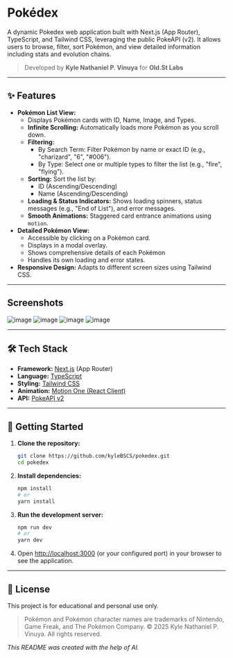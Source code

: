 
# Pokédex

A dynamic Pokedex web application built with Next.js (App Router), TypeScript, and Tailwind CSS, leveraging the public PokeAPI (v2). It allows users to browse, filter, sort Pokémon, and view detailed information including stats and evolution chains.

> Developed by **Kyle Nathaniel P. Vinuya** for **Old.St Labs**

---

## ✨ Features

*   **Pokémon List View:**
    *   Displays Pokémon cards with ID, Name, Image, and Types.
    *   **Infinite Scrolling:** Automatically loads more Pokémon as you scroll down.
    *   **Filtering:**
        *   By Search Term: Filter Pokémon by name or exact ID (e.g., "charizard", "6", "#006").
        *   By Type: Select one or multiple types to filter the list (e.g., "fire", "flying").
    *   **Sorting:** Sort the list by:
        *   ID (Ascending/Descending)
        *   Name (Ascending/Descending)
    *   **Loading & Status Indicators:** Shows loading spinners, status messages (e.g., "End of List"), and error messages.
    *   **Smooth Animations:** Staggered card entrance animations using `motion`.
*   **Detailed Pokémon View:**
    *   Accessible by clicking on a Pokémon card.
    *   Displays in a modal overlay.
    *   Shows comprehensive details of each Pokémon
    *   Handles its own loading and error states.
*   **Responsive Design:** Adapts to different screen sizes using Tailwind CSS.
 
---

## Screenshots
![image](https://github.com/user-attachments/assets/c9cc7ed9-9594-49fc-a18a-063615c9d349)
![image](https://github.com/user-attachments/assets/182e64d5-6ea0-4308-b857-38a045c459b3)
![image](https://github.com/user-attachments/assets/b917106b-f356-4c78-a5fd-dca04b105300)
![image](https://github.com/user-attachments/assets/17861b43-fbdb-4df0-88a2-0e27820ca16c)

---

## 🛠 Tech Stack

*   **Framework:** [Next.js](https://nextjs.org/) (App Router)
*   **Language:** [TypeScript](https://www.typescriptlang.org/)
*   **Styling:** [Tailwind CSS](https://tailwindcss.com/)
*   **Animation:** [Motion One (React Client)](https://motion.dev/react/quick-start)
*   **API:** [PokeAPI v2](https://pokeapi.co/)

---


## 🚀 Getting Started

1.  **Clone the repository:**
    ```bash
    git clone https://github.com/kyleBSCS/pokedex.git
    cd pokedex
    ```

2.  **Install dependencies:**
    ```bash
    npm install
    # or
    yarn install
    ```

3.  **Run the development server:**
    ```bash
    npm run dev
    # or
    yarn dev
    ```

4.  Open [http://localhost:3000](http://localhost:3000) (or your configured port) in your browser to see the application.

---

## 📜 License

This project is for educational and personal use only.
> Pokémon and Pokémon character names are trademarks of Nintendo, Game Freak, and The Pokémon Company.
© 2025 Kyle Nathaniel P. Vinuya. All rights reserved.

_This README was created with the help of AI._
